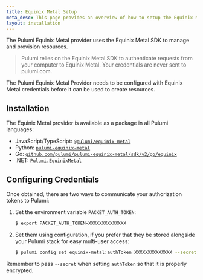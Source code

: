 ```yaml
---
title: Equinix Metal Setup
meta_desc: This page provides an overview of how to setup the Equinix Metal SDK to manage and provision resources.
layout: installation
---
```


The Pulumi Equinix Metal provider uses the Equinix Metal SDK to manage and provision resources.

> Pulumi relies on the Equinix Metal SDK to authenticate requests from your computer to Equinix Metal. Your credentials are never sent
> to pulumi.com.

The Pulumi Equinix Metal Provider needs to be configured with Equinix Metal credentials
before it can be used to create resources.

## Installation

The Equinix Metal provider is available as a package in all Pulumi languages:

* JavaScript/TypeScript: [`@pulumi/equinix-metal`](https://www.npmjs.com/package/@pulumi/equinix-metal)
* Python: [`pulumi-equinix-metal`](https://pypi.org/project/pulumi-equinix-metal/)
* Go: [`github.com/pulumi/pulumi-equinix-metal/sdk/v2/go/equinix`](https://github.com/pulumi/pulumi-equinix-metal)
* .NET: [`Pulumi.EquinixMetal`](https://www.nuget.org/packages/Pulumi.EquinixMetal)

## Configuring Credentials

Once obtained, there are two ways to communicate your authorization tokens to Pulumi:

1. Set the environment variable `PACKET_AUTH_TOKEN`:

    ```bash
    $ export PACKET_AUTH_TOKEN=XXXXXXXXXXXXXX
    ```

2. Set them using configuration, if you prefer that they be stored alongside your Pulumi stack for easy multi-user access:

    ```bash
    $ pulumi config set equinix-metal:authToken XXXXXXXXXXXXXX --secret
    ```

Remember to pass `--secret` when setting `authToken` so that it is properly encrypted.
